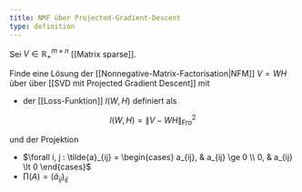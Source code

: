 ```yaml
---
title: NMF über Projected-Gradient-Descent
type: definition
---
```


Sei $V \in \mathbb{R}_+^{m \times n}$ [[Matrix sparse]].

Finde eine Lösung der [[Nonnegative-Matrix-Factorisation|NFM]] $V = WH$ über über [[SVD mit Projected Gradient Descent]]  mit
- der [[Loss-Funktion]] $l(W, H)$ definiert als

$$
	l(W, H) = \| V - WH \|_\text{Fro}^2
$$

und der Projektion
- $\forall i, j : \tilde{a}_{ij} = \begin{cases} a_{ij}, & a_{ij} \ge 0 \\ 0, & a_{ij} \lt 0 \end{cases}$
- $\prod(A) = (\tilde{a}_{ij})_{ij}$